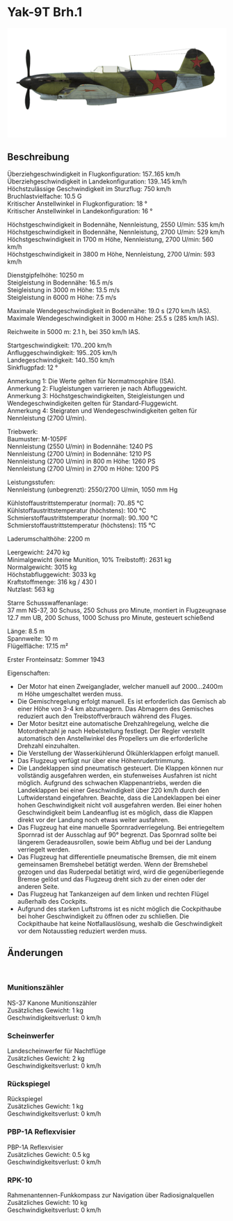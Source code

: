 # Yak-9T Brh.1  
  
![yak9ts1](../images/yak9ts1.png)  
  
## Beschreibung  
  
Überziehgeschwindigkeit in Flugkonfiguration: 157..165 km/h  
Überziehgeschwindigkeit in Landekonfiguration: 139..145 km/h  
Höchstzulässige Geschwindigkeit im Sturzflug: 750 km/h  
Bruchlastvielfache: 10.5 G  
Kritischer Anstellwinkel in Flugkonfiguration: 18 °  
Kritischer Anstellwinkel in Landekonfiguration: 16 °  
  
Höchstgeschwindigkeit in Bodennähe, Nennleistung, 2550 U/min: 535 km/h  
Höchstgeschwindigkeit in Bodennähe, Nennleistung, 2700 U/min: 529 km/h  
Höchstgeschwindigkeit in 1700 m Höhe, Nennleistung, 2700 U/min: 560 km/h  
Höchstgeschwindigkeit in 3800 m Höhe, Nennleistung, 2700 U/min: 593 km/h  
  
Dienstgipfelhöhe: 10250 m  
Steigleistung in Bodennähe: 16.5 m/s  
Steigleistung in 3000 m Höhe: 13.5 m/s  
Steigleistung in 6000 m Höhe: 7.5 m/s  
  
Maximale Wendegeschwindigkeit in Bodennähe: 19.0 s (270 km/h IAS).  
Maximale Wendegeschwindigkeit in 3000 m Höhe: 25.5 s (285 km/h IAS).  
  
Reichweite in 5000 m: 2.1 h, bei 350 km/h IAS.  
  
Startgeschwindigkeit: 170..200 km/h  
Anfluggeschwindigkeit: 195..205 km/h  
Landegeschwindigkeit: 140..150 km/h  
Sinkflugpfad: 12 °  
  
Anmerkung 1: Die Werte gelten für Normatmosphäre (ISA).  
Anmerkung 2: Flugleistungen varrieren je nach Abfluggewicht.  
Anmerkung 3: Höchstgeschwindigkeiten, Steigleistungen und Wendegeschwindigkeiten gelten für Standard-Fluggewicht.  
Anmerkung 4: Steigraten und Wendegeschwindigkeiten gelten für Nennleistung (2700 U/min).  
  
Triebwerk:  
Baumuster: M-105PF  
Nennleistung (2550 U/min) in Bodennähe: 1240 PS  
Nennleistung (2700 U/min) in Bodennähe: 1210 PS  
Nennleistung (2700 U/min) in 800 m Höhe: 1260 PS  
Nennleistung (2700 U/min) in 2700 m Höhe: 1200 PS  
  
Leistungsstufen:  
Nennleistung (unbegrenzt): 2550/2700 U/min, 1050 mm Hg  
  
Kühlstoffaustrittstemperatur (normal): 70..85 °C  
Kühlstoffaustrittstemperatur (höchstens): 100 °C  
Schmierstoffaustrittstemperatur (normal): 90..100 °C  
Schmierstoffaustrittstemperatur (höchstens): 115 °C  
  
Laderumschalthöhe: 2200 m  
  
Leergewicht: 2470 kg  
Minimalgewicht (keine Munition, 10% Treibstoff): 2631 kg  
Normalgewicht: 3015 kg  
Höchstabfluggewicht: 3033 kg  
Kraftstoffmenge: 316 kg / 430 l  
Nutzlast: 563 kg  
  
Starre Schusswaffenanlage:  
37 mm NS-37, 30 Schuss, 250 Schuss pro Minute, montiert in Flugzeugnase  
12.7 mm UB, 200 Schuss, 1000 Schuss pro Minute, gesteuert schießend  
  
Länge: 8.5 m  
Spannweite: 10 m  
Flügelfläche: 17.15 m²  
  
Erster Fronteinsatz: Sommer 1943  
  
Eigenschaften:  
- Der Motor hat einen Zweiganglader, welcher manuell auf 2000...2400m m Höhe umgeschaltet werden muss.  
- Die Gemischregelung erfolgt manuell. Es ist erforderlich das Gemisch ab einer Höhe von 3-4 km abzumagern. Das Abmagern des Gemisches reduziert auch den Treibstoffverbrauch während des Fluges.  
- Der Motor besitzt eine automatische Drehzahlregelung, welche die Motordrehzahl je nach Hebelstellung festlegt. Der Regler verstellt automatisch den Anstellwinkel des Propellers um die erforderliche Drehzahl einzuhalten.  
- Die Verstellung der Wasserkühlerund Ölkühlerklappen erfolgt manuell.  
- Das Flugzeug verfügt nur über eine Höhenrudertrimmung.  
- Die Landeklappen sind pneumatisch gesteuert. Die Klappen können nur vollständig ausgefahren werden, ein stufenweises Ausfahren ist nicht möglich. Aufgrund des schwachen Klappenantriebs, werden die Landeklappen bei einer Geschwindigkeit über 220 km/h durch den Luftwiderstand eingefahren. Beachte, dass die Landeklappen bei einer hohen Geschwindigkeit nicht voll ausgefahren werden. Bei einer hohen Geschwindigkeit beim Landeanflug ist es möglich, dass die Klappen direkt vor der Landung noch etwas weiter ausfahren.  
- Das Flugzeug hat eine manuelle Spornradverriegelung. Bei entriegeltem Spornrad ist der Ausschlag auf 90° begrenzt. Das Spornrad sollte bei längerem Geradeausrollen, sowie beim Abflug und bei der Landung verriegelt werden.  
- Das Flugzeug hat differentielle pneumatische Bremsen, die mit einem gemeinsamen Bremshebel betätigt werden. Wenn der Bremshebel gezogen und das Ruderpedal betätigt wird, wird die gegenüberliegende Bremse gelöst und das Flugzeug dreht sich zu der einen oder der anderen Seite.  
- Das Flugzeug hat Tankanzeigen auf dem linken und rechten Flügel außerhalb des Cockpits.  
- Aufgrund des starken Luftstroms ist es nicht möglich die Cockpithaube bei hoher Geschwindigkeit zu öffnen oder zu schließen. Die Cockpithaube hat keine Notfallauslösung, weshalb die Geschwindigkeit vor dem Notausstieg reduziert werden muss.  
  
## Änderungen  
  ﻿
  
### Munitionszähler  
  
NS-37 Kanone Munitionszähler  
Zusätzliches Gewicht: 1 kg  
Geschwindigkeitsverlust: 0 km/h  ﻿
  
### Scheinwerfer  
  
Landescheinwerfer für Nachtflüge  
Zusätzliches Gewicht: 2 kg  
Geschwindigkeitsverlust: 0 km/h  ﻿
  
### Rückspiegel  
  
Rückspiegel  
Zusätzliches Gewicht: 1 kg  
Geschwindigkeitsverlust: 0 km/h  ﻿
  
### PBP-1A Reflexvisier  
  
PBP-1A Reflexvisier  
Zusätzliches Gewicht: 0.5 kg  
Geschwindigkeitsverlust: 0 km/h  ﻿
  
  
### RPK-10  
  
Rahmenantennen-Funkkompass zur Navigation über Radiosignalquellen  
Zusätzliches Gewicht: 10 kg  
Geschwindigkeitsverlust: 0 km/h  